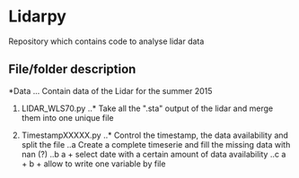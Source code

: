 # Lidarpy
Repository which contains code to analyse lidar data

## File/folder description
*Data
... Contain data of the Lidar for the summer 2015

1. LIDAR_WLS70.py
..* Take all the ".sta" output of the lidar and merge them into one unique file

2. TimestampXXXXX.py
..* Control the timestamp, the data availability and split the file
..a Create a complete timeserie and fill the missing data with nan (?)
..b a + select date with a certain amount of data availability
..c a + b + allow to write one variable by file
